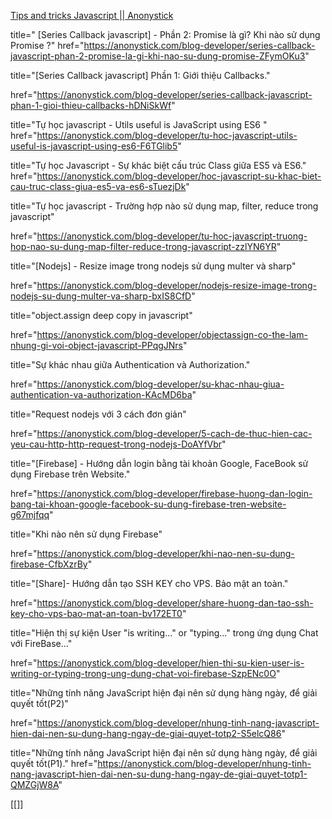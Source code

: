 [Tips and tricks Javascript || Anonystick](https://anonystick.com/?p=15)


title=" [Series Callback javascript] - Phần 2: Promise là gì? Khi nào sử dụng Promise ?"
href="https://anonystick.com/blog-developer/series-callback-javascript-phan-2-promise-la-gi-khi-nao-su-dung-promise-ZFymOKu3"

title="[Series Callback javascript] Phần 1: Giới thiệu Callbacks."

href="https://anonystick.com/blog-developer/series-callback-javascript-phan-1-gioi-thieu-callbacks-hDNiSkWf"

title="Tự học javascript - Utils useful is JavaScript using ES6 "
href="https://anonystick.com/blog-developer/tu-hoc-javascript-utils-useful-is-javascript-using-es6-F6TGlib5"
  
title="Tự học Javascript - Sự khác biệt cấu trúc Class giữa ES5 và ES6."
href="https://anonystick.com/blog-developer/hoc-javascript-su-khac-biet-cau-truc-class-giua-es5-va-es6-sTuezjDk"

  

title="Tự học javascript - Trường hợp nào sử dụng map, filter, reduce trong javascript"

href="https://anonystick.com/blog-developer/tu-hoc-javascript-truong-hop-nao-su-dung-map-filter-reduce-trong-javascript-zzlYN6YR"

  

title="[Nodejs] - Resize image trong nodejs sử dụng multer và sharp"

href="https://anonystick.com/blog-developer/nodejs-resize-image-trong-nodejs-su-dung-multer-va-sharp-bxIS8CfD"

  

title="object.assign deep copy in javascript"

href="https://anonystick.com/blog-developer/objectassign-co-the-lam-nhung-gi-voi-object-javascript-PPqgJNrs"

  

title="Sự khác nhau giữa Authentication và Authorization."

href="https://anonystick.com/blog-developer/su-khac-nhau-giua-authentication-va-authorization-KAcMD6ba"

  

title="Request nodejs với 3 cách đơn giản"

href="https://anonystick.com/blog-developer/5-cach-de-thuc-hien-cac-yeu-cau-http-http-request-trong-nodejs-DoAYfVbr"

  

title="[Firebase] - Hướng dẫn login bằng tài khoản Google, FaceBook sử dụng Firebase trên Website."

href="https://anonystick.com/blog-developer/firebase-huong-dan-login-bang-tai-khoan-google-facebook-su-dung-firebase-tren-website-g67mjfqq"

  

title="Khi nào nên sử dụng Firebase"

href="https://anonystick.com/blog-developer/khi-nao-nen-su-dung-firebase-CfbXzrBy"

  

title="[Share]- Hướng dẫn tạo SSH KEY cho VPS. Bảo mật an toàn."

href="https://anonystick.com/blog-developer/share-huong-dan-tao-ssh-key-cho-vps-bao-mat-an-toan-bv172ET0"

  

title="Hiện thị sự kiện User &quot;is writing...&quot; or &quot;typing...&quot; trong ứng dụng Chat với FireBase..."

href="https://anonystick.com/blog-developer/hien-thi-su-kien-user-is-writing-or-typing-trong-ung-dung-chat-voi-firebase-SzpENc0O"

  

title="Những tính năng JavaScript hiện đại nên sử dụng hàng ngày, để giải quyết tốt(P2)"

href="https://anonystick.com/blog-developer/nhung-tinh-nang-javascript-hien-dai-nen-su-dung-hang-ngay-de-giai-quyet-totp2-S5elcQ86"

  

title="Những tính năng JavaScript hiện đại nên sử dụng hàng ngày, để giải quyết tốt(P1)."
href="https://anonystick.com/blog-developer/nhung-tinh-nang-javascript-hien-dai-nen-su-dung-hang-ngay-de-giai-quyet-totp1-QMZGjW8A"


[[]]